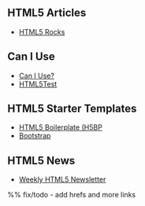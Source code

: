 
## HTML5 Articles

- [HTML5 Rocks]()

## Can I Use

- [Can I Use?]()
- [HTML5Test]()

## HTML5 Starter Templates

- [HTML5 Boilerplate (H5BP]()
- [Bootstrap]()

## HTML5 News

- [Weekly HTML5 Newsletter]()

%% fix/todo - add hrefs and more links

